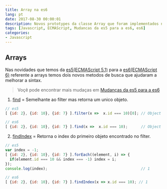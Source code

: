 ```yaml
---
title: Array na es6
lang: pt
date: 2017-08-30 00:00:01
description: Novos prototypes da classe Array que foram implementados na es6.
tags: [Javascript, ECMAScript, Mudancas da es5 para a es6, es6]
categories: 
- Javascript
---
```

## Arrays
Nas novidades que temos da [es5(ECMAScript 5.1)](http://www.ecma-international.org/ecma-262/5.1/) para a [es6(ECMAScript 6)](http://www.ecma-international.org/ecma-262/6.0/) referente a arrays temos dois novos metodos de busca que ajudaram a melhorar a sintax. 

> Voçê pode encontrar mais mudaças em [Mudanças da es5 para a es6](pt/javascript/mudancas-da-es5-para-a-es6)

1. [find](http://www.ecma-international.org/ecma-262/6.0/#sec-array.prototype.find) = Semelhante ao filter mas retorna um unico objeto.

```javascript
// es5
[ {id: 2}, {id: 10}, {id: 7} ].filter(x =>  x.id === 10)[0]; // Object { id: 10 }

// es6
[ {id: 2}, {id: 10}, {id: 7} ].find(x =>  x.id === 10);      // Object { id: 10 }
```

2. [findIndex](http://www.ecma-international.org/ecma-262/6.0/#sec-array.prototype.findindex) = Retorna o index do primeiro objeto encontrado no filter.

```javascript
// es5
var index = -1;
[ {id: 2}, {id: 10}, {id: 7} ].forEach((element, i) => { 
  if(element.id === 10 && index === -1) index = i; 
});
console.log(index);                                          // 1

// es6
[ {id: 2}, {id: 10}, {id: 7} ].findIndex(x => x.id === 10); // 1
```
